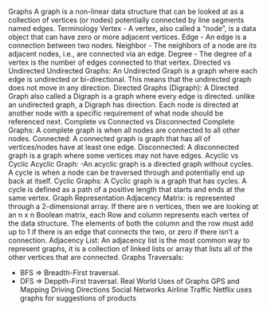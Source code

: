 Graphs
A graph is a non-linear data structure that can be looked at as a collection of vertices (or nodes) potentially connected by line segments named edges.
Terminology
Vertex - A vertex, also called a “node”, is a data object that can have zero or more adjacent vertices.
Edge - An edge is a connection between two nodes.
Neighbor - The neighbors of a node are its adjacent nodes, i.e., are connected via an edge.
Degree - The degree of a vertex is the number of edges connected to that vertex.
Directed vs Undirected
Undirected Graphs:
An Undirected Graph is a graph where each edge is undirected or bi-directional. This means that the undirected graph does not move in any direction.
Directed Graphs (Digraph):
A Directed Graph also called a Digraph is a graph where every edge is directed. unlike an undirected graph, a Digraph has direction. Each node is directed at another node with a specific requirement of what node should be referenced next.
Complete vs Connected vs Disconnected
Complete Graphs:
A complete graph is when all nodes are connected to all other nodes.
Connected:
A connected graph is graph that has all of vertices/nodes have at least one edge.
Disconnected:
A disconnected graph is a graph where some vertices may not have edges.
Acyclic vs Cyclic
Acyclic Graph: -An acyclic graph is a directed graph without cycles. A cycle is when a node can be traversed through and potentially end up back at itself.
Cyclic Graphs:
A Cyclic graph is a graph that has cycles. A cycle is defined as a path of a positive length that starts and ends at the same vertex.
Graph Representation
Adjacency Matrix:
is represented through a 2-dimensional array. If there are n vertices, then we are looking at an n x n Boolean matrix, each Row and column represents each vertex of the data structure. The elements of both the column and the row must add up to 1 if there is an edge that connects the two, or zero if there isn’t a connection.
Adjacency List:
An adjacency list is the most common way to represent graphs, it is a collection of linked lists or array that lists all of the other vertices that are connected.
Graphs Traversals:
- BFS => Breadth-First traversal.
- DFS => Deppth-First traversal.
Real World Uses of Graphs
GPS and Mapping
Driving Directions
Social Networks
Airline Traffic
Netflix uses graphs for suggestions of products